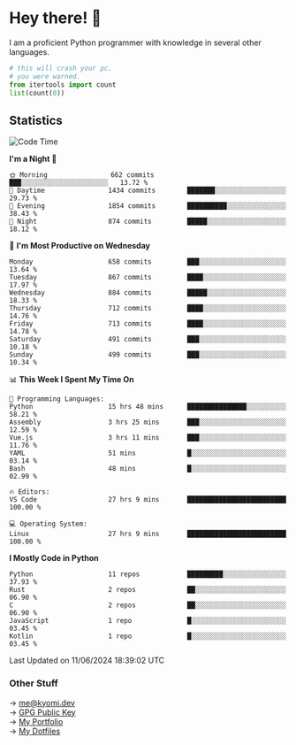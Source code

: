 # Hey there! 👋

I am a proficient Python programmer with knowledge in several other languages.

```py
# this will crash your pc.
# you were warned.
from itertools import count
list(count(0))
```

## Statistics
<!--START_SECTION:waka-->
![Code Time](http://img.shields.io/badge/Code%20Time-1%2C423%20hrs%2010%20mins-blue)

**I'm a Night 🦉** 

```text
🌞 Morning                662 commits         ███░░░░░░░░░░░░░░░░░░░░░░   13.72 % 
🌆 Daytime                1434 commits        ███████░░░░░░░░░░░░░░░░░░   29.73 % 
🌃 Evening                1854 commits        ██████████░░░░░░░░░░░░░░░   38.43 % 
🌙 Night                  874 commits         █████░░░░░░░░░░░░░░░░░░░░   18.12 % 
```
📅 **I'm Most Productive on Wednesday** 

```text
Monday                   658 commits         ███░░░░░░░░░░░░░░░░░░░░░░   13.64 % 
Tuesday                  867 commits         ████░░░░░░░░░░░░░░░░░░░░░   17.97 % 
Wednesday                884 commits         █████░░░░░░░░░░░░░░░░░░░░   18.33 % 
Thursday                 712 commits         ████░░░░░░░░░░░░░░░░░░░░░   14.76 % 
Friday                   713 commits         ████░░░░░░░░░░░░░░░░░░░░░   14.78 % 
Saturday                 491 commits         ███░░░░░░░░░░░░░░░░░░░░░░   10.18 % 
Sunday                   499 commits         ███░░░░░░░░░░░░░░░░░░░░░░   10.34 % 
```


📊 **This Week I Spent My Time On** 

```text
💬 Programming Languages: 
Python                   15 hrs 48 mins      ███████████████░░░░░░░░░░   58.21 % 
Assembly                 3 hrs 25 mins       ███░░░░░░░░░░░░░░░░░░░░░░   12.59 % 
Vue.js                   3 hrs 11 mins       ███░░░░░░░░░░░░░░░░░░░░░░   11.76 % 
YAML                     51 mins             █░░░░░░░░░░░░░░░░░░░░░░░░   03.14 % 
Bash                     48 mins             █░░░░░░░░░░░░░░░░░░░░░░░░   02.99 % 

🔥 Editors: 
VS Code                  27 hrs 9 mins       █████████████████████████   100.00 % 

💻 Operating System: 
Linux                    27 hrs 9 mins       █████████████████████████   100.00 % 
```

**I Mostly Code in Python** 

```text
Python                   11 repos            █████████░░░░░░░░░░░░░░░░   37.93 % 
Rust                     2 repos             ██░░░░░░░░░░░░░░░░░░░░░░░   06.90 % 
C                        2 repos             ██░░░░░░░░░░░░░░░░░░░░░░░   06.90 % 
JavaScript               1 repo              █░░░░░░░░░░░░░░░░░░░░░░░░   03.45 % 
Kotlin                   1 repo              █░░░░░░░░░░░░░░░░░░░░░░░░   03.45 % 
```




 Last Updated on 11/06/2024 18:39:02 UTC
<!--END_SECTION:waka-->

### Other Stuff

→ [me@kyomi.dev](mailto:me@kyomi.dev)\
→ [GPG Public Key](https://github.com/bitterteriyaki.gpg)\
→ [My Portfolio](https://kyomi.dev)\
→ [My Dotfiles](https://github.com/bitterteriyaki/dotfiles)
